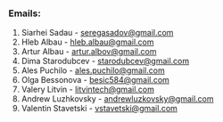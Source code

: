 ### Emails:


1. Siarhei Sadau - seregasadov@gmail.com
2. Hleb Albau - hleb.albau@gmail.com
3. Artur Albau - artur.albov@gmail.com
4. Dima Starodubcev - starodubcev@gmail.com
5. Ales Puchilo - ales.puchilo@gmail.com
6. Olga Bessonova - besic584@gmail.com
7. Valery Litvin - litvintech@gmail.com
8. Andrew Luzhkovsky - andrewluzkovsky@gmail.com
9. Valentin Stavetski - vstavetski@gmail.com
